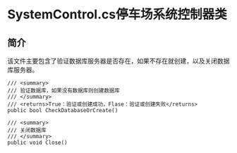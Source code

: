 # SystemControl.cs停车场系统控制器类

## 简介

该文件主要包含了验证数据库服务器是否存在，如果不存在就创建，以及关闭数据库服务器。

````CSharp
/// <summary>
/// 验证数据库，如果没有数据库则创建数据库
/// </summary>
/// <returns>True：验证或创建成功，Flase：验证或创建失败</returns>
public bool CheckDatabaseOrCreate()

/// <summary>
/// 关闭数据库
/// </summary>
public void Close()
````